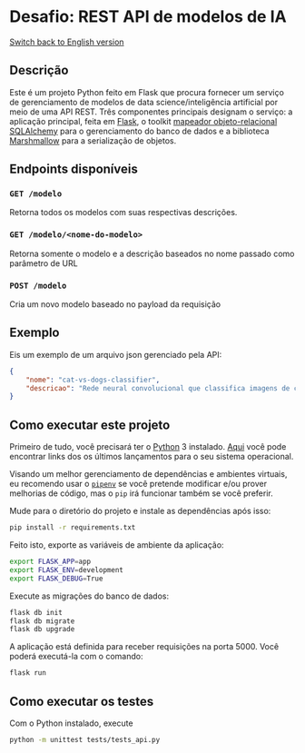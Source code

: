 # Desafio: REST API de modelos de IA

[Switch back to English version](../README.md)

## Descrição
Este é um projeto Python feito em Flask que procura fornecer um serviço de gerenciamento de modelos de data science/inteligência artificial por meio de uma API REST. Três componentes principais designam o serviço: a aplicação principal, feita em [Flask](https://flask-ptbr.readthedocs.io/en/latest), o toolkit [mapeador objeto-relacional](https://www.devmedia.com.br/orm-object-relational-mapper/19056) [SQLAlchemy](https://www.sqlalchemy.org) para o gerenciamento do banco de dados e a biblioteca [Marshmallow](https://marshmallow.readthedocs.io/en/stable) para a serialização de objetos. 

## Endpoints disponíveis

### `GET /modelo`
Retorna todos os modelos com suas respectivas descrições.

### `GET /modelo/<nome-do-modelo>`
Retorna somente o modelo e a descrição baseados no nome passado como parâmetro de URL

### `POST /modelo`
Cria um novo modelo baseado no payload da requisição

## Exemplo
Eis um exemplo de um arquivo json gerenciado pela API:
```json
{
    "nome": "cat-vs-dogs-classifier",
    "descricao": "Rede neural convolucional que classifica imagens de cães e gatos, com 2 camadas convolucionais, 2 de pooling e 3 tradicionais"
}
```

## Como executar este projeto
Primeiro de tudo, você precisará ter o [Python](https://www.python.org/) 3 instalado. [Aqui](https://www.python.org/downloads) você pode encontrar links dos os últimos lançamentos para o seu sistema operacional.

Visando um melhor gerenciamento de dependências e ambientes virtuais, eu recomendo usar o  [`pipenv`](https://pypi.org/project/pipenv) se você pretende modificar e/ou prover melhorias de código, mas o `pip` irá funcionar também se você preferir. 

Mude para o diretório do projeto e instale as dependências após isso:
```sh
pip install -r requirements.txt 
```
Feito isto, exporte as variáveis de ambiente da aplicação:
```sh
export FLASK_APP=app
export FLASK_ENV=development
export FLASK_DEBUG=True
```
Execute as migrações do banco de dados:
```sh
flask db init
flask db migrate
flask db upgrade
```
A aplicação está definida para receber requisições na porta 5000. Você poderá executá-la com o comando:
```sh
flask run
```

## Como executar os testes
Com o Python instalado, execute
```sh
python -m unittest tests/tests_api.py
```